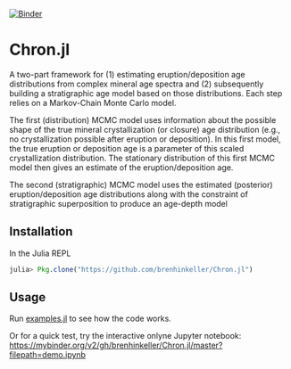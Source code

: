 [![Binder](https://mybinder.org/badge.svg)](https://mybinder.org/v2/gh/brenhinkeller/Chron.jl/master?filepath=demo.ipynb)

# Chron.jl

A two-part framework for (1) estimating eruption/deposition age distributions from complex mineral age spectra and (2) subsequently building a stratigraphic age model based on those distributions. Each step relies on a Markov-Chain Monte Carlo model.

The first (distribution) MCMC model uses information about the possible shape of the true mineral crystallization (or closure) age distribution (e.g., no crystallization possible after eruption or deposition). In this first model, the true eruption or deposition age is a parameter of this scaled crystallization distribution. The stationary distribution of this first MCMC model then gives an estimate of the eruption/deposition age.

The second (stratigraphic) MCMC  model uses the estimated (posterior) eruption/deposition age distributions along with the constraint of stratigraphic superposition to produce an age-depth model

## Installation

In the Julia REPL
```Julia
julia> Pkg.clone("https://github.com/brenhinkeller/Chron.jl")
```

## Usage

Run [examples.jl](examples/examples.jl) to see how the code works.

Or for a quick test, try the interactive onlyne Jupyter notebook: https://mybinder.org/v2/gh/brenhinkeller/Chron.jl/master?filepath=demo.ipynb

